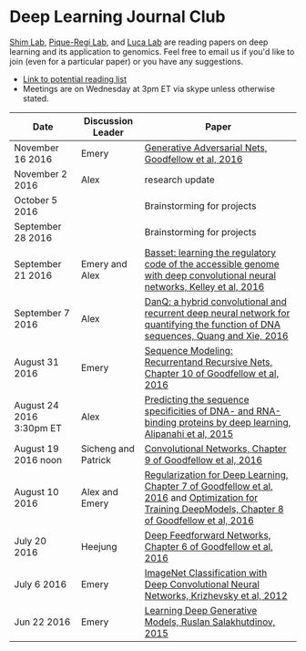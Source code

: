 # Deep Learning Journal Club

[Shim Lab](http://heejungshim.org), [Pique-Regi Lab](http://www.genetics.wayne.edu/faculty/roger-pique-regi), and [Luca Lab](http://www.lucalab.wayne.edu/HOME.html) are reading papers on deep learning and its application to genomics. Feel free to email us if you'd like to join (even for a particular paper) or you have any suggestions.

* [Link to potential reading list](https://docs.google.com/document/d/1HaVtmNYHJ3As_BC5x1VT4T9D_P4OOpqeWRPWlvg18F0/edit?usp=sharing)
* Meetings are on Wednesday at 3pm ET via skype unless otherwise stated.


| Date        | Discussion Leader     | Paper  |
| ------------|-----------------------| ----- |
|November 16 2016 |  Emery              |[Generative Adversarial Nets, Goodfellow et al, 2016](http://papers.nips.cc/paper/5423-generative-adversarial-nets.pdf) |
|November 2 2016 |  Alex              |research update |
|October 5 2016 |                |Brainstorming for projects |
|September 28 2016 |                |Brainstorming for projects |
|September 21 2016 |  Emery and Alex              |[Basset: learning the regulatory code of the accessible genome with deep convolutional neural networks, Kelley et al, 2016](http://genome.cshlp.org/content/26/7/990.long)|
|September 7 2016 |  Alex              |[DanQ: a hybrid convolutional and recurrent deep neural network for quantifying the function of DNA sequences, Quang and Xie, 2016](http://nar.oxfordjournals.org/content/44/11/e107)|
|August 31 2016 |  Emery                |[Sequence Modeling: Recurrentand Recursive Nets, Chapter 10 of Goodfellow et al, 2016](http://www.deeplearningbook.org/contents/rnn.html)|
|August 24 2016 3:30pm ET |  Alex                |[Predicting the sequence specificities of DNA- and RNA-binding proteins by deep learning,  Alipanahi et al, 2015](http://www.nature.com/nbt/journal/v33/n8/full/nbt.3300.html)|
|August 19 2016 noon |  Sicheng and Patrick                |[Convolutional Networks, Chapter 9 of Goodfellow et al, 2016](http://www.deeplearningbook.org/contents/convnets.html)|
|August 10 2016  |  Alex and Emery                |[Regularization for Deep Learning, Chapter 7 of Goodfellow et al, 2016](http://www.deeplearningbook.org/contents/regularization.html) and [Optimization for Training DeepModels, Chapter 8 of Goodfellow et al, 2016](http://www.deeplearningbook.org/contents/optimization.html)|
|July 20 2016  |  Heejung                |[Deep Feedforward Networks, Chapter 6 of Goodfellow et al, 2016](http://www.deeplearningbook.org/contents/mlp.html)|
|July 6 2016  |  Emery                |[ImageNet Classification with Deep Convolutional Neural Networks, Krizhevsky et al, 2012](http://papers.nips.cc/paper/4824-imagenet-classification-with-deep-convolutional-neural-networks.pdf)|
|Jun 22 2016  |  Emery                |[Learning Deep Generative Models, Ruslan Salakhutdinov, 2015](http://www.cs.toronto.edu/~rsalakhu/papers/annrev.pdf)|
